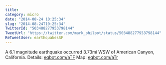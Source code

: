```yaml
---
title: 
category: micro
date: "2014-08-24 10:25:34"
slug: "2014-08-24T10:25:34"
TwitterId: "503488277953798144"
TweetUrl: "https://twitter.com/mark_philpot/status/503488277953798144"
ReTweetUser: earthquakesSF
---
```


<i class="fa fa-retweet" aria-hidden="true"></i> A 6.1 magnitude earthquake
occurred 3.73mi WSW of American Canyon, California. Details:
[eqbot.com/aTF](http://eqbot.com/aTF) Map: [eqbot.com/aTr](http://eqbot.com/aTr)
